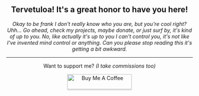 <h2 align="center">
Tervetuloa! It's a great honor to have you here!
</h2>
<p align="center">
<i>Okay to be frank I don't really know who you are, but you're cool right? Uhh... Go ahead, check my projects, maybe donate, or just surf by, it's kind of up to you. No, like actually it's up to you I can't control you, it's not like I've invented mind control or anything. Can you please stop reading this it's getting a bit awkward.</i>
</p>

---

<p align="center">
Want to support me? <i>(I take commissions too)</i>
</p>

<p align="center">
<a href="https://www.buymeacoffee.com/haka" target="_blank"><img src="https://www.buymeacoffee.com/assets/img/custom_images/orange_img.png" alt="Buy Me A Coffee" style="height: 41px !important;width: 174px !important;box-shadow: 0px 3px 2px 0px rgba(190, 190, 190, 0.5) !important;-webkit-box-shadow: 0px 3px 2px 0px rgba(190, 190, 190, 0.5) !important;"></a>
</p>
